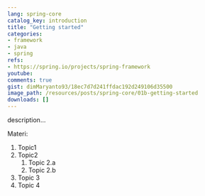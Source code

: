 ```yaml
---
lang: spring-core
catalog_key: introduction
title: "Getting started"
categories:
- framework
- java
- spring
refs: 
- https://spring.io/projects/spring-framework
youtube: 
comments: true
gist: dimMaryanto93/18ec7d7d241ffdac192d249106d35500
image_path: /resources/posts/spring-core/01b-getting-started
downloads: []
---
```



description...

<!--more-->

Materi: 

1. Topic1
2. Topic2
    1. Topic 2.a
    2. Topic 2.b
3. Topic 3
4. Topic 4